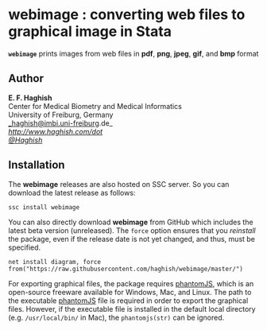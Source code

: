 # webimage : converting web files to graphical image in Stata

__`webimage`__ prints images from web files in __pdf__, __png__, __jpeg__, 
__gif__, and __bmp__ format

        
Author
------
  **E. F. Haghish**  
  Center for Medical Biometry and Medical Informatics    
  University of Freiburg, Germany        
  _haghish@imbi.uni-freiburg.de_       
  _http://www.haghish.com/dot_      
  _[@Haghish](https://twitter.com/Haghish)_      
  
Installation
------------

The __webimage__ releases are also hosted on SSC server. So you can download the latest release as follows:

    ssc install webimage
    
You can also directly download __webimage__ from GitHub which includes the latest beta version (unreleased). The `force` 
option ensures that you _reinstall_ the package, even if the release date is not yet changed, and thus, must be specified. 
  
    net install diagram, force  from("https://raw.githubusercontent.com/haghish/webimage/master/")
    
For exporting graphical files, the package requires [phantomJS](http://phantomjs.org/download.html), 
which is an open-source freeware available for Windows, Mac, and Linux. The 
path to the executable [phantomJS](http://phantomjs.org/download.html) file is required in order to export the graphical files. However, if the executable file is installed in the default local 
directory (e.g. `/usr/local/bin/` in Mac), the `phantomjs(str)` can be ignored. 


